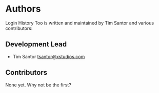 # Authors

Login History Too is written and maintained by Tim Santor and various contributors:

## Development Lead

- Tim Santor <tsantor@xstudios.com>

## Contributors

None yet. Why not be the first?
